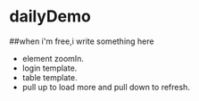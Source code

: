 # dailyDemo
##when i'm free,i write something here

* element zoomIn.
* login template.
* table template.
* pull up to load more and pull down to refresh. 




